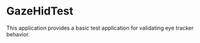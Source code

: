 # GazeHidTest

This application provides a basic test application for validating eye tracker behavior.